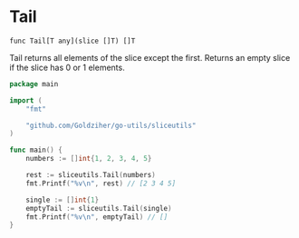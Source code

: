 # Tail

`func Tail[T any](slice []T) []T`

Tail returns all elements of the slice except the first. Returns an empty slice if the slice has 0 or 1 elements.

```go
package main

import (
	"fmt"

	"github.com/Goldziher/go-utils/sliceutils"
)

func main() {
	numbers := []int{1, 2, 3, 4, 5}

	rest := sliceutils.Tail(numbers)
	fmt.Printf("%v\n", rest) // [2 3 4 5]

	single := []int{1}
	emptyTail := sliceutils.Tail(single)
	fmt.Printf("%v\n", emptyTail) // []
}
```
